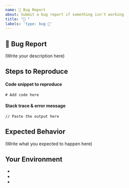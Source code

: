 ```yaml
---
name: 🐛 Bug Report
about: Submit a bug report if something isn't working
title: "🐛 "
labels: 'type: bug 🐛'
---
```


## 🐛 Bug Report

<!--
    What's the bug in **the-repo-name** that you found?
    How serious is this bug, and what is affected? What module(s) are concerned?
    Please don't assign a priority to the bug yourself. We will review the issue and assign one.
-->

(Write your description here)

## Steps to Reproduce

<!--
    How do I reproduce this issue?
-->

#### Code snippet to reproduce

```
# Add code here
```

#### Stack trace & error message

```
// Paste the output here
```

## Expected Behavior

<!--
    What was supposed to happen?
    What happened instead?
-->

(Write what you expected to happen here)

## Your Environment

- <!-- the-repo-name Version -->
- <!-- Language Versions -->
- <!-- Computer OS and Version -->
